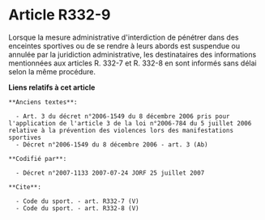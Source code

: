 # Article R332-9

Lorsque la mesure administrative d'interdiction de pénétrer dans des enceintes sportives ou de se rendre à leurs abords est
suspendue ou annulée par la juridiction administrative, les destinataires des informations mentionnées aux articles R. 332-7
et R. 332-8 en sont informés sans délai selon la même procédure.

**Liens relatifs à cet article**

	**Anciens textes**:

	  - Art. 3 du décret n°2006-1549 du 8 décembre 2006 pris pour l'application de l'article 3 de la loi n°2006-784 du 5 juillet 2006 relative à la prévention des violences lors des manifestations sportives
	  - Décret n°2006-1549 du 8 décembre 2006 - art. 3 (Ab)

	**Codifié par**:

	  - Décret n°2007-1133 2007-07-24 JORF 25 juillet 2007

	**Cite**:

	  - Code du sport. - art. R332-7 (V)
	  - Code du sport. - art. R332-8 (V)
